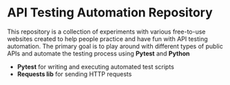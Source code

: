 # API Testing Automation Repository

This repository is a collection of experiments with various free-to-use websites created to help people practice and have fun with API testing automation. 
The primary goal is to play around with different types of public APIs and automate the testing process using **Pytest** and **Python** 

- **Pytest** for writing and executing automated test scripts
- **Requests lib** for sending HTTP requests


